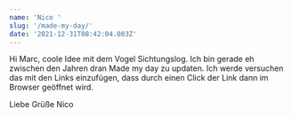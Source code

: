 ```yaml
---
name: 'Nico '
slug: '/made-my-day/'
date: '2021-12-31T08:42:04.003Z'
---
```


Hi Marc,
coole Idee mit dem Vogel Sichtungslog. Ich bin gerade eh zwischen den Jahren dran Made my day zu updaten. Ich werde versuchen das mit den Links einzufügen, dass durch einen Click der Link dann im Browser geöffnet wird.

Liebe Grüße
Nico
